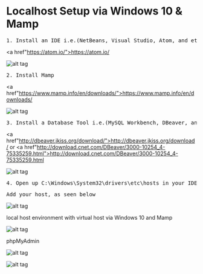 # Localhost Setup via Windows 10 & Mamp

<pre>1. Install an IDE i.e.(NetBeans, Visual Studio, Atom, and etc.)</pre>
<a href"https://atom.io/">https://atom.io/</a>

![alt tag](https://s30.postimg.org/3lh0b6cq9/atom.png)

<pre>2. Install Mamp</pre>
<a href"https://www.mamp.info/en/downloads/">https://www.mamp.info/en/downloads/</a>

![alt tag](https://s27.postimg.org/okg8se05f/mamp.png)

<pre>3. Install a Database Tool i.e.(MySQL Workbench, DBeaver, and etc.)</pre>
<a href"http://dbeaver.jkiss.org/download/">http://dbeaver.jkiss.org/download/</a>
or
<a href"http://download.cnet.com/DBeaver/3000-10254_4-75335259.html">http://download.cnet.com/DBeaver/3000-10254_4-75335259.html</a>

![alt tag](https://s30.postimg.org/x5hm42co1/dbeaver.png)

<pre>4. Open up C:\Windows\System32\drivers\etc\hosts in your IDE</pre>
<pre>Add your host, as seen below</pre>
![alt tag](https://s24.postimg.org/uv08c6qw5/hosts.png)

local host environment with virtual host via Windows 10 and Mamp

![alt tag](https://s24.postimg.org/uv08c6qw5/hosts.png)

phpMyAdmin

![alt tag](https://s28.postimg.org/fqht2zg5p/myadmin.png)

![alt tag](https://s24.postimg.org/mkd4n3tdx/admin.png)
